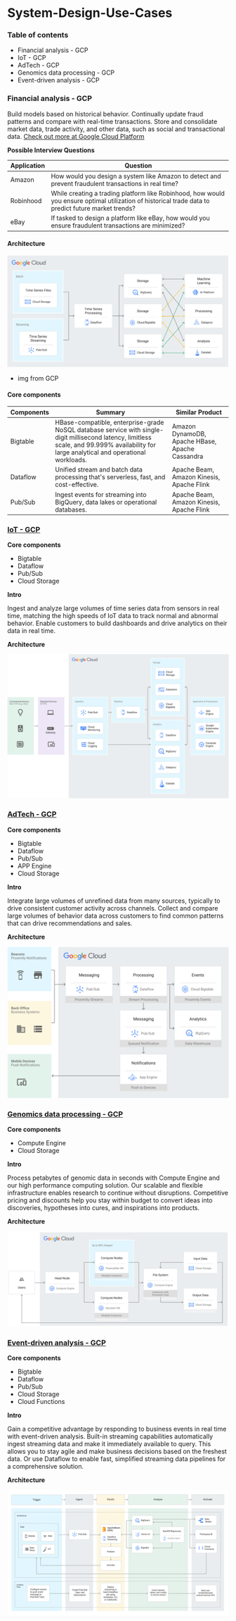 # System-Design-Use-Cases

### Table of contents
- Financial analysis - GCP
- IoT - GCP
- AdTech - GCP
- Genomics data processing - GCP
- Event-driven analysis - GCP


### Financial analysis - GCP

Build models based on historical behavior. Continually update fraud patterns and compare with real-time transactions. Store and consolidate market data, trade activity, and other data, such as social and transactional data. [Check out more at Google Cloud Platform](https://cloud.google.com/bigtable#section-7)


**Possible Interview Questions**

| Application | Question  |
| ---         | ---       |
| Amazon      |  How would you design a system like Amazon to detect and prevent fraudulent transactions in real time?  |
| Robinhood   |  While creating a trading platform like Robinhood, how would you ensure optimal utilization of historical trade data to predict future market trends?  |
| eBay        |  If tasked to design a platform like eBay, how would you ensure fraudulent transactions are minimized?  |

#### Architecture ####

![Financial analysis](imgs/FA.svg)

* img from GCP

#### Core components ####

| Components  |  Summary  | Similar Product |
| ---         | ---             | ---       |
| Bigtable    |  HBase-compatible, enterprise-grade NoSQL database service with single-digit millisecond latency, limitless scale, and 99.999% availability for large analytical and operational workloads.  | Amazon DynamoDB, Apache HBase, Apache Cassandra |
| Dataflow    |  Unified stream and batch data processing that's serverless, fast, and cost-effective.  | Apache Beam, Amazon Kinesis, Apache Flink |
| Pub/Sub    | Ingest events for streaming into BigQuery, data lakes or operational databases.  | Apache Beam, Amazon Kinesis, Apache Flink |



### [IoT - GCP](https://cloud.google.com/bigtable#section-7)

**Core components**

- Bigtable
- Dataflow
- Pub/Sub
- Cloud Storage

**Intro**

Ingest and analyze large volumes of time series data from sensors in real time, matching the high speeds of IoT data to track normal and abnormal behavior. Enable customers to build dashboards and drive analytics on their data in real time.

**Architecture**

![IoT](imgs/IoT.svg)

### [AdTech - GCP](https://cloud.google.com/bigtable#section-7)

**Core components**

- Bigtable
- Dataflow
- Pub/Sub
- APP Engine
- Cloud Storage

**Intro**

Integrate large volumes of unrefined data from many sources, typically to drive consistent customer activity across channels. Collect and compare large volumes of behavior data across customers to find common patterns that can drive recommendations and sales.

**Architecture**

![AdTech](imgs/AdTech.svg)

### [Genomics data processing - GCP](https://cloud.google.com/compute#section-8)

**Core components**

- Compute Engine
- Cloud Storage

**Intro**

Process petabytes of genomic data in seconds with Compute Engine and our high performance computing solution. Our scalable and flexible infrastructure enables research to continue without disruptions. Competitive pricing and discounts help you stay within budget to convert ideas into discoveries, hypotheses into cures, and inspirations into products.

**Architecture**

![GDP](imgs/GDP.svg)

### [Event-driven analysis - GCP](https://cloud.google.com/bigquery#real-time-analytics)

**Core components**

- Bigtable
- Dataflow
- Pub/Sub
- Cloud Storage
- Cloud Functions

**Intro**

Gain a competitive advantage by responding to business events in real time with event-driven analysis. Built-in streaming capabilities automatically ingest streaming data and make it immediately available to query. This allows you to stay agile and make business decisions based on the freshest data. Or use Dataflow to enable fast, simplified streaming data pipelines for a comprehensive solution.

**Architecture**

![Event-driven analysis](imgs/EDA.svg)
